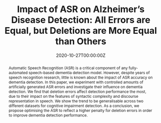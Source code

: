 ---
title: "Impact of ASR on Alzheimer’s Disease Detection: All Errors are Equal, but Deletions are More Equal than Others"
authors:
- Aparna Balagopalan
- Ksenia Shkaruta
- Jekaterina Novikova
date: "2020-10-27T00:00:00Z"
doi: 10.18653/v1/2020.wnut-1.21

# Schedule page publish date (NOT publication's date).
publishDate: "2021-02-28T00:00:00Z"

# Publication type.
# Legend: 0 = Uncategorized; 1 = Conference paper; 2 = Journal article;
# 3 = Preprint / Working Paper; 4 = Report; 5 = Book; 6 = Workshop paper;
# 7 = Thesis; 8 = Patent
publication_types: ["6"]

# Publication name and optional abbreviated publication name.
publication: In *EMNLP Workshop on Noisy User-generated Text*
publication_short: W-NUT 2020 at EMNLP

abstract: "Automatic Speech Recognition (ASR) is a critical component of any fully-automated speech-based dementia detection model. However, despite years of speech recognition research, little is known about the impact of ASR accuracy on dementia detection. In this paper, we experiment with controlled amounts of artificially generated ASR errors and investigate their influence on dementia detection. We find that deletion errors affect detection performance the most, due to their impact on the features of syntactic complexity and discourse representation in speech. We show the trend to be generalisable across two different datasets for cognitive impairment detection. As a conclusion, we propose optimising the ASR to reflect a higher penalty for deletion errors in order to improve dementia detection performance."

# Summary. An optional shortened abstract.
summary: "In this paper, we show that deletion errors affect AD detection performance the most, due to their impact on the features of syntactic complexity and discourse representation in speech."

tags:
- EMNLP
featured: true

links:
- name: arXiv
  url: https://arxiv.org/abs/1904.01684
url_pdf: https://www.aclweb.org/anthology/2020.wnut-1.21.pdf
url_code: ""
url_dataset: ""
url_poster: ""
url_project: ""
url_slides: ""
url_source: ""
url_video: ""

# Featured image
# To use, add an image named `featured.jpg/png` to your page's folder. 
image:
  caption: ""
  focal_point: ""
  preview_only: false

# Associated Projects (optional).
#   Associate this publication with one or more of your projects.
#   Simply enter your project's folder or file name without extension.
#   E.g. `internal-project` references `content/project/internal-project/index.md`.
#   Otherwise, set `projects: []`.
projects:
- internal-project

# Slides (optional).
#   Associate this publication with Markdown slides.
#   Simply enter your slide deck's filename without extension.
#   E.g. `slides: "example"` references `content/slides/example/index.md`.
#   Otherwise, set `slides: ""`.
slides: ""
---